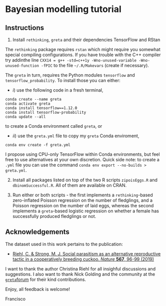 # Bayesian modelling tutorial

## Instructions

1. Install `rethinking`, `greta` and their dependencies TensorFlow and RStan

The `rethinking` package requires `rstan` which might require you somewhat special compiling configurations. If you have trouble with the C++ compiler try addinthe line `CXX14 = g++ -std=c++1y -Wno-unused-variable -Wno-unused-function -fPIC` to the file `~/.R/Makevars` (create if necessary).

The `greta` in turn, requires the Python modules `tensorflow` and `tensorflow_probability`. To install those you can either:

* *i*) use the following code in a fresh terminal,
```{bash}
conda create --name greta
conda activate greta
conda install tensorflow==1.12.0
conda install tensorflow-probability
conda update --all
```
to create a Conda environment called `greta`, or

* *ii*) use the `greta.yml` file to copy my `greta` Conda enviroment,
```{bash}
conda env create -f greta.yml
```
I propose using CPU-only TensorFlow within Conda environments, but feel free to use alternatives at your own discretion. Quick side note: to create a `.yml` file you can use the command `conda env export --no-builds > greta.yml`.

2. Install all packages listed on top of the two R scripts `zipoisEggs.R` and `dbinomSuccessful.R`. All of them are available on CRAN.

3. Run either or both scripts - the first implements a `rethinking`-based zero-inflated Poisson regression on the number of fledglings, and a Poisson regression on the number of laid eggs, whereas the second implements a `greta`-based logistic regression on whether a female has successfully produced fledglings or not.

## Acknowledgements

The dataset used in this work pertains to the publication:

- [Riehl, C. & Strong, M. J. Social parasitism as an alternative reproductive tactic in a cooperatively breeding cuckoo. *Nature* **567**, 96-99 (2019)](https://www.nature.com/articles/s41586-019-0981-1)

I want to thank the author Christina Riehl for all insighful discussions and suggestions. I also want to thank Nick Golding and the community at the [`greta`forum](https://forum.greta-stats.org) for their kind contributions.

Enjoy, all feedback is welcome!

Francisco
